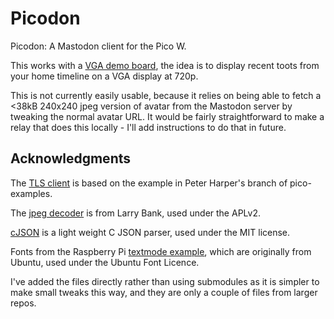 # Picodon <!-- omit in toc -->

Picodon: A Mastodon client for the Pico W.

This works with a [VGA demo board](https://shop.pimoroni.com/products/pimoroni-pico-vga-demo-base?variant=32369520672851), the idea is to display recent toots from your home timeline on a VGA display at 720p.

This is not currently easily usable, because it relies on being able to fetch a <38kB 240x240 jpeg version of avatar from the Mastodon server by tweaking the normal avatar URL.  It would be fairly straightforward to make a relay that does this locally - I'll add instructions to do that in future.

## Acknowledgments

The [TLS client](https://github.com/peterharperuk/pico-examples/tree/add_mbedtls_example/pico_w/tls_client) is based on the example in Peter Harper's branch of pico-examples.

The [jpeg decoder](https://github.com/bitbank2/JPEGDEC) is from Larry Bank, used under the APLv2.

[cJSON](https://github.com/DaveGamble/cJSON) is a light weight C JSON parser, used under the MIT license.

Fonts from the Raspberry Pi [textmode example](https://github.com/raspberrypi/pico-playground/tree/master/scanvideo/textmode), which are originally from Ubuntu, used under the Ubuntu Font Licence.

I've added the files directly rather than using submodules as it is simpler to make small tweaks this way, and they are only a couple of files from larger repos.
